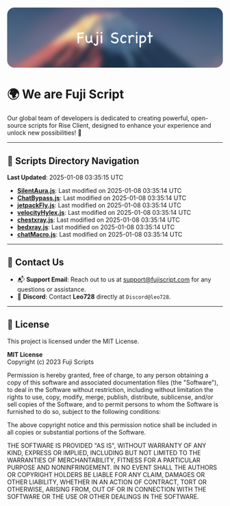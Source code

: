 ![Banner](.github/b.webp)

# 🌍 **We are Fuji Script**

Our global team of developers is dedicated to creating powerful, open-source scripts for Rise Client, designed to enhance your experience and unlock new possibilities! 🌟

---
<!-- SCRIPTS_NAVIGATION_START -->
## 📂 **Scripts Directory Navigation**

**Last Updated**: 2025-01-08 03:35:15 UTC

- **[SilentAura.js](scripts/SilentAura.js)**: Last modified on 2025-01-08 03:35:14 UTC
- **[ChatBypass.js](scripts/ChatBypass.js)**: Last modified on 2025-01-08 03:35:14 UTC
- **[jetpackFly.js](scripts/jetpackFly.js)**: Last modified on 2025-01-08 03:35:14 UTC
- **[velocityHylex.js](scripts/velocityHylex.js)**: Last modified on 2025-01-08 03:35:14 UTC
- **[chestxray.js](scripts/chestxray.js)**: Last modified on 2025-01-08 03:35:14 UTC
- **[bedxray.js](scripts/bedxray.js)**: Last modified on 2025-01-08 03:35:14 UTC
- **[chatMacro.js](scripts/chatMacro.js)**: Last modified on 2025-01-08 03:35:14 UTC

<!-- SCRIPTS_NAVIGATION_END -->

---

## 💬 **Contact Us**  
- 📬 **Support Email**: Reach out to us at [support@fujiscript.com](mailto:support@fujiscript.com) for any questions or assistance.  
- 💬 **Discord**: Contact **Leo728** directly at `Discord@leo728`.

---

## 📜 **License**

This project is licensed under the MIT License.  

**MIT License**  
Copyright (c) 2023 Fuji Scripts  

Permission is hereby granted, free of charge, to any person obtaining a copy of this software and associated documentation files (the "Software"), to deal in the Software without restriction, including without limitation the rights to use, copy, modify, merge, publish, distribute, sublicense, and/or sell copies of the Software, and to permit persons to whom the Software is furnished to do so, subject to the following conditions:  

The above copyright notice and this permission notice shall be included in all copies or substantial portions of the Software.  

THE SOFTWARE IS PROVIDED "AS IS", WITHOUT WARRANTY OF ANY KIND, EXPRESS OR IMPLIED, INCLUDING BUT NOT LIMITED TO THE WARRANTIES OF MERCHANTABILITY, FITNESS FOR A PARTICULAR PURPOSE AND NONINFRINGEMENT. IN NO EVENT SHALL THE AUTHORS OR COPYRIGHT HOLDERS BE LIABLE FOR ANY CLAIM, DAMAGES OR OTHER LIABILITY, WHETHER IN AN ACTION OF CONTRACT, TORT OR OTHERWISE, ARISING FROM, OUT OF OR IN CONNECTION WITH THE SOFTWARE OR THE USE OR OTHER DEALINGS IN THE SOFTWARE.  
